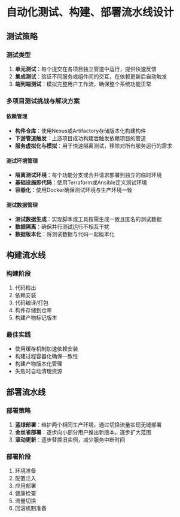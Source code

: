 # 自动化测试、构建、部署流水线设计

## 测试策略

### 测试类型
1. **单元测试**：每个提交在各项目独立管道中运行，提供快速反馈
2. **集成测试**：验证不同服务或组件间的交互，在依赖更新后自动触发
3. **端到端测试**：模拟完整用户工作流，确保整个系统功能正常

### 多项目测试挑战与解决方案

#### 依赖管理
- **构件仓库**：使用Nexus或Artifactory存储版本化构建构件
- **下游管道触发**：上游项目成功构建后触发依赖项目的管道
- **服务虚拟化与模拟**：用于快速隔离测试，移除对所有服务运行的需求

#### 测试环境管理
- **隔离测试环境**：每个功能分支或合并请求部署到独立的临时环境
- **基础设施即代码**：使用Terraform或Ansible定义测试环境
- **容器化**：使用Docker确保测试环境与生产环境一致

#### 测试数据管理
- **测试数据生成**：实现脚本或工具按需生成一致且匿名的测试数据
- **数据隔离**：确保并行测试运行不相互干扰
- **数据版本化**：将测试数据与代码一起版本化

## 构建流水线

### 构建阶段
1. 代码检出
2. 依赖安装
3. 代码编译/打包
4. 构件存储到仓库
5. 构建产物标记版本

### 最佳实践
- 使用缓存机制加速依赖安装
- 构建过程容器化确保一致性
- 构建产物版本化管理
- 失败时自动清理资源

## 部署流水线

### 部署策略
1. **蓝绿部署**：维护两个相同生产环境，通过切换流量实现无缝部署
2. **金丝雀部署**：逐步向小部分用户推出新版本，逐步扩大范围
3. **滚动更新**：逐步替换旧实例，减少服务中断时间

### 部署阶段
1. 环境准备
2. 配置注入
3. 应用部署
4. 健康检查
5. 流量切换
6. 回滚机制准备